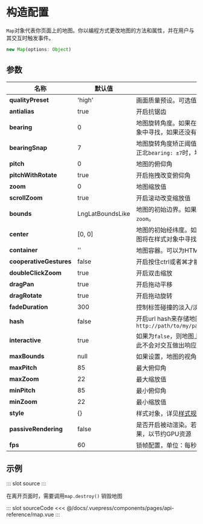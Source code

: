 # 构造配置

`Map`对象代表你页面上的地图。你以编程方式更改地图的方法和属性，并在用户与其交互时触发事件。
```js
new Map(options: Object)
```

## 参数
|  名称   | 默认值  | 描述  |
|  ----  | ----  | ----  |
| **qualityPreset** | 'high' | 画面质量预设。可选值：low（低质量）, hgih（高质量） |
| **antialias** | true | 开启抗锯齿 |
| **bearing** | 0 | 地图旋转角度。如果在构造函数中没有指定，地图会从样式对象中寻找，如果还没有找到，就赋值为0 |
| **bearingSnap** | 7 | 地图旋转角度矫正阈值。假如设置为7，则用户将地图旋转到正北`bearing: ±7`时，地图会自动归正为正北`bearing:0` |
| **pitch** | 0 | 地图的俯仰角 |
| **pitchWithRotate** | true | 开启拖拽改变俯仰角 |
| **zoom** | 0 | 地图缩放值 |
| **scrollZoom** | true | 开启滚动改变缩放值 |
| **bounds** | LngLatBoundsLike | 地图的初始边界。如果指定了边界，它将覆盖`center`和`zoom`。 |
| **center** | [0, 0] | 地图的初始经纬度。如果构造函数选项中没有指定`center`，地图将在样式对象中寻找它 |
| **container** | '' | 地图容器。可以为HTML元素，也可以是元素id |
| **cooperativeGestures** | false | 开启按住ctrl或者⌘才能进行缩放 |
| **doubleClickZoom** | true | 开启双击缩放 |
| **dragPan** | true | 开启拖动平移 |
| **dragRotate** | true | 开启拖动旋转 |
| **fadeDuration** | 300 | 控制标签碰撞的淡入/淡出动画的持续时间（毫秒） |
| **hash** | false | 开启url hash来存储地图视角信息，比如`http://path/to/my/page.html#2.59/39.26/53.07/-24.1/60` |
| **interactive** | true | 如果为`false`，则地图上不会监听鼠标、触摸或键盘事件，因此不会对交互做出响应 |
| **maxBounds** | null | 如果设置，地图的视角将被约束到给定的边界 |
| **maxPitch** | 85 | 最大俯仰角 |
| **maxZoom** | 22 | 最大缩放值 |
| **minPitch** | 85 | 最小俯仰角 |
| **minZoom** | 22 | 最小缩放值 |
| **style** | {} | 样式对象，详见[样式规范](https://docs.mapbox.com/mapbox-gl-js/style-spec/) |
| **passiveRendering** | false | 是否开启被动渲染。若配置为`true`，则不会实时渲染动态效果，以节约GPU资源 |
| **fps** | 60 | 锁帧配置，单位：每秒帧数 |

## 示例

<demo-block>
::: slot source
<pages-api-reference-map></pages-api-reference-map>
:::


在离开页面时，需要调用`map.destroy()` 销毁地图

::: slot sourceCode
<<< @/docs/.vuepress/components/pages/api-reference/map.vue
:::

</demo-block>
